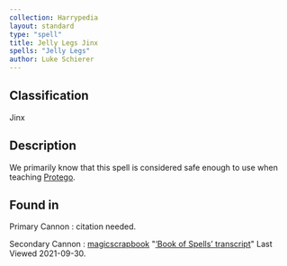 ```yaml
---
collection: Harrypedia
layout: standard
type: "spell"
title: Jelly Legs Jinx
spells: "Jelly Legs"
author: Luke Schierer
---
```


## Classification

Jinx

## Description

We primarily know that this spell is considered safe enough to use when teaching [Protego][].

[Protego]: ../protego/

## Found in

Primary Cannon
: citation needed.

Secondary Cannon
: [magicscrapbook](https://magicscrapbook.tumblr.com/)
"[‘Book of Spells’ transcript](https://magicscrapbook.tumblr.com/post/162085200042/book-of-spells-transcript)"
Last Viewed 2021-09-30.
